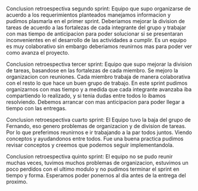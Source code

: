 Conclusion retroespectiva segundo sprint: Equipo que supo organizarse de acuerdo a los requerimientos planteados manejamos informacion y pudimos plasmarla en el primer sprint. Deberiamos mejorar la division de tareas de acuerdo a las fortalezas de cada integrante del grupo y trabajar con mas tiempo de anticipacion para poder solucionar si se presentaran inconvenientes en el desarrollo de las actividades a cumplir. Es un equipo es muy colaborativo sin embargo deberiamos reunirnos mas para poder ver como avanza el proyecto. 

Conclusion retroespectiva tercer sprint: Equipo que supo mejorar la division de tareas, basandose en las fortalezas de cada miembro. Se mejoro la organizacion con reuniones. Cada miembro trabaja de manera colaborativa con el resto lo que hace un buen grupo de trabajo. En este sprint pudimos organizarnos con mas tiempo y a medida que cada integrante avanzaba iba compartiendo lo realizado, y si tenia dudas entre todos lo ibamos resolviendo. Debemos arrancar con mas anticipacion para poder llegar a tiempo con las entregas.

Conclusion retroespectiva cuarto sprint: El Equipo tuvo la baja del grupo de Fernando, eso genero problemas de organizacion y de division de tareas. Por lo que preferimos reunirnos e ir trabajando a la par todos juntos. Viendo conceptos y ayudandonos entre todos. Fue una buena practica pudimos revisar conceptos y creemos que podemos seguir implementandola.

Conclusion retroespectiva quinto sprint: El equipo no se pudo reunir muchas veces, tuvimos muchos problemas de organizacion, estuvimos un poco perdidos con el ultimo modulo y no pudimos terminar el sprint en tiempo y forma. Esperamos poder ponernos al dia antes de la entrega del proximo. 
